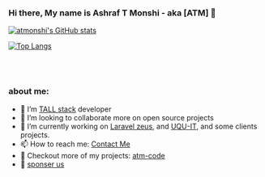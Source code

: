 ### Hi there, My name is Ashraf T Monshi - aka [ATM] 👋

[![atmonshi's GitHub stats](https://github-readme-stats.vercel.app/api?username=atmonshi&count_private=true&show_icons=true&theme=flag-india)](https://github.com/atmonshi/github-readme-stats)

[![Top Langs](https://github-readme-stats.vercel.app/api/top-langs/?username=atmonshi&layout=compact)](https://github.com/anuraghazra/github-readme-stats)

<br />
<br />


### about me:
- 🌱 I’m [TALL stack](https://tallstack.dev/) developer
- 👯 I’m looking to collaborate more on open source projects
- 🔭 I’m currently working on [Laravel zeus](https://github.com/lara-zeus), and [UQU-IT](https://github.com/UQU-IT), and some clients projects.
- 📫 How to reach me: [Contact Me](https://atm-code.com/contact-us/other)
- 📂 Checkout more of my projects: [atm-code](https://atm-code.com)
- 💖 [sponser us](https://github.com/sponsors/atmonshi)
